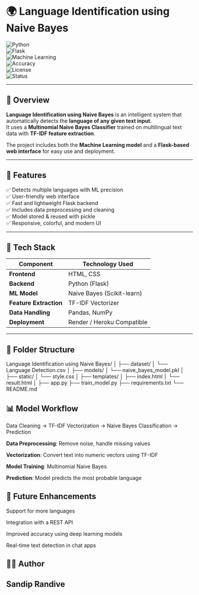 # 🌍 Language Identification using Naive Bayes  

![Python](https://img.shields.io/badge/Python-3.10%2B-blue?logo=python)  
![Flask](https://img.shields.io/badge/Flask-Backend-black?logo=flask)  
![Machine Learning](https://img.shields.io/badge/Machine%20Learning-Naive%20Bayes-orange?logo=scikit-learn)  
![Accuracy](https://img.shields.io/badge/Accuracy-95%25-success)  
![License](https://img.shields.io/badge/License-MIT-green)  
![Status](https://img.shields.io/badge/Status-Completed-brightgreen)  

---

## 📘 Overview  
**Language Identification using Naive Bayes** is an intelligent system that automatically detects the **language of any given text input**.  
It uses a **Multinomial Naive Bayes Classifier** trained on multilingual text data with **TF-IDF feature extraction**.  

The project includes both the **Machine Learning model** and a **Flask-based web interface** for easy use and deployment.  

---

## 🚀 Features
✅ Detects multiple languages with ML precision  
✅ User-friendly web interface  
✅ Fast and lightweight Flask backend  
✅ Includes data preprocessing and cleaning  
✅ Model stored & reused with pickle  
✅ Responsive, colorful, and modern UI  

---

## 🧰 Tech Stack
| Component | Technology Used |
|------------|----------------|
| **Frontend** | HTML, CSS |
| **Backend** | Python (Flask) |
| **ML Model** | Naive Bayes (Scikit-learn) |
| **Feature Extraction** | TF-IDF Vectorizer |
| **Data Handling** | Pandas, NumPy |
| **Deployment** | Render / Heroku Compatible |

---

## 📂 Folder Structure
Language Identification using Naive Bayes/
│
├── dataset/
│ └── Language Detection.csv
│
├── models/
│ └── naive_bayes_model.pkl
│
├── static/
│ └── style.css
│
├── templates/
│ ├── index.html
│ └── result.html
│
├── app.py
├── train_model.py
├── requirements.txt
└── README.md

## 📊 Model Workflow
Data Cleaning → TF-IDF Vectorization → Naive Bayes Classification → Prediction

**Data Preprocessing**: Remove noise, handle missing values

**Vectorization**: Convert text into numeric vectors using TF-IDF

**Model Training**: Multinomial Naive Bayes

**Prediction**: Model predicts the most probable language

## 🌱 Future Enhancements
Support for more languages

Integration with a REST API

Improved accuracy using deep learning models

Real-time text detection in chat apps

## 👨‍💻 Author
## Sandip Randive

